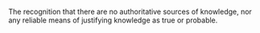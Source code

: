       

The recognition that there are no authoritative sources of knowledge, nor any reliable means of justifying knowledge as true or probable.
